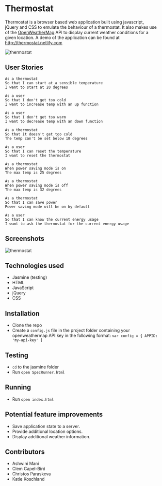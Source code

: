 Thermostat
======
Thermostat is a browser based web application built using javascript, jQuery and CSS to emulate the behaviour of a thermostat. It also makes use of the <a href="https://openweathermap.org/">OpenWeatherMap</a> API to display current weather conditions for a given location. A demo of the application can be found at http://thermostat.netlify.com

![thermostat](https://github.com/joemaidman/thermostat-final/blob/master/screenshots/thermostat.png)

## User Stories
```
As a thermostat
So that I can start at a sensible temperature
I want to start at 20 degrees

As a user
So that I don't get too cold
I want to increase temp with an up function

As a user
So that I don't get too warm
I want to decrease temp with an down function

As a thermostat
So that it doesn't get too cold
The temp can't be set below 10 degrees

As a user
So that I can reset the temperature
I want to reset the thermostat

As a thermostat
When power saving mode is on
The max temp is 25 degrees

As a thermostat
When power saving mode is off
The max temp is 32 degrees

As a thermostat
So that I can save power
Power saving mode will be on by default

As a user
So that I can know the current energy usage
I want to ask the thermostat for the current energy usage
```
## Screenshots
![thermostat](https://github.com/joemaidman/thermostat-final/blob/master/screenshots/homepage.png)

## Technologies used
- Jasmine (testing)
- HTML
- JavaScript
- jQuery
- CSS

## Installation
- Clone the repo
- Create a `config.js` file in the project folder containing your openweathermap API key in the following format:
`var config = {
  APPID: 'my-api-key'
}`

## Testing
- `cd` to the jasmine folder
- Run `open SpecRunner.html`

## Running
- Run `open index.html`

## Potential feature improvements
* Save application state to a server.
* Provide additional location options.
* Display additional weather information.

## Contributors
 - Ashwini Mani
 - Clem Capel-Bird
 - Christos Paraskeva
 - Katie Koschland
